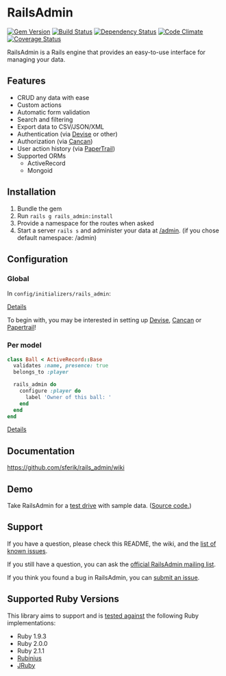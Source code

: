 # RailsAdmin

[![Gem Version](https://img.shields.io/gem/v/rails_admin.svg)][gem]
[![Build Status](https://img.shields.io/travis/sferik/rails_admin.svg)][travis]
[![Dependency Status](https://img.shields.io/gemnasium/sferik/rails_admin.svg)][gemnasium]
[![Code Climate](https://img.shields.io/codeclimate/github/sferik/rails_admin.svg)][codeclimate]
[![Coverage Status](https://img.shields.io/coveralls/sferik/rails_admin.svg)][coveralls]

[gem]: https://rubygems.org/gems/rails_admin
[travis]: http://travis-ci.org/sferik/rails_admin
[gemnasium]: https://gemnasium.com/sferik/rails_admin
[codeclimate]: https://codeclimate.com/github/sferik/rails_admin
[coveralls]: https://coveralls.io/r/sferik/rails_admin

RailsAdmin is a Rails engine that provides an easy-to-use interface for managing your data.

## Features
* CRUD any data with ease
* Custom actions
* Automatic form validation
* Search and filtering
* Export data to CSV/JSON/XML
* Authentication (via [Devise](https://github.com/plataformatec/devise) or other)
* Authorization (via [Cancan](https://github.com/ryanb/cancan))
* User action history (via [PaperTrail](https://github.com/airblade/paper_trail))
* Supported ORMs
  * ActiveRecord
  * Mongoid



## Installation

1. Bundle the gem
2. Run `rails g rails_admin:install`
3. Provide a namespace for the routes when asked
4. Start a server `rails s` and administer your data at [/admin](http://localhost:3000/admin). (if you chose default namespace: /admin)

## Configuration
### Global
In `config/initializers/rails_admin`:

[Details](https://github.com/sferik/rails_admin/wiki/Base-configuration)

To begin with, you may be interested in setting up [Devise](https://github.com/sferik/rails_admin/wiki/Devise), [Cancan](https://github.com/sferik/rails_admin/wiki/Cancan) or [Papertrail](https://github.com/sferik/rails_admin/wiki/Papertrail)!

### Per model
```ruby
class Ball < ActiveRecord::Base
  validates :name, presence: true
  belongs_to :player

  rails_admin do
    configure :player do
      label 'Owner of this ball: '
    end
  end
end
```

[Details](https://github.com/sferik/rails_admin/wiki/Railsadmin-DSL)

## Documentation
https://github.com/sferik/rails_admin/wiki

## Demo
Take RailsAdmin for a [test drive][demo] with sample data. ([Source code.][dummy_app])

[demo]: http://rails-admin-tb.herokuapp.com/
[dummy_app]: https://github.com/bbenezech/dummy_app

## Support
If you have a question, please check this README, the wiki, and the [list of
known issues][troubleshoot].

[troubleshoot]: https://github.com/sferik/rails_admin/wiki/Troubleshoot

If you still have a question, you can ask the [official RailsAdmin mailing
list][list].

[list]: http://groups.google.com/group/rails_admin

If you think you found a bug in RailsAdmin, you can [submit an issue](https://github.com/sferik/rails_admin/issues/new).

## Supported Ruby Versions
This library aims to support and is [tested against][travis] the following Ruby implementations:

* Ruby 1.9.3
* Ruby 2.0.0
* Ruby 2.1.1
* [Rubinius][]
* [JRuby][]

[rubinius]: http://rubini.us/
[jruby]: http://jruby.org/
